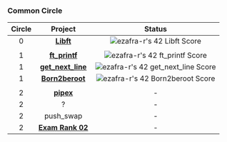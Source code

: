 ### Common Circle
| Circle | Project | Status |
|:------:|:-------:|:------:|
| 0 | [**Libft**](./libft) | ![ezafra-r's 42 Libft Score](https://badge42.vercel.app/api/v2/clidn7qo5004508mork2r975c/project/3082823) |
|||
| 1 | [**ft_printf**](./ft_printf) | ![ezafra-r's 42 ft_printf Score](https://badge42.vercel.app/api/v2/clidn7qo5004508mork2r975c/project/3112194) |
| 1 | [**get_next_line**](./get_next_line) | ![ezafra-r's 42 get_next_line Score](https://badge42.vercel.app/api/v2/clidn7qo5004508mork2r975c/project/3122657) |
| 1 | [**Born2beroot**](./Born2beroot) | ![ezafra-r's 42 Born2beroot Score](https://badge42.vercel.app/api/v2/clidn7qo5004508mork2r975c/project/3130192) |
|||
| 2 | [**pipex**](./pipex) | - |
| 2 | ? | - |
| 2 | push_swap | - |
| 2 | [**Exam Rank 02**](./exam_rank_02) | - |
